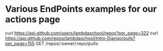 # Various EndPoints examples for our actions page


curl https://api.github.com/users/lambdaschool/repos?per_page=322
curl https://api.github.com/repos/lambdaschool/Intro-Django/pulls?per_page=155
GET /repos/:owner/:repo/pulls
